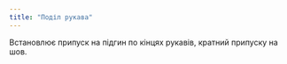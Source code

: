 ```yaml
---
title: "Поділ рукава"
---
```


Встановлює припуск на підгин по кінцях рукавів, кратний припуску на шов.

